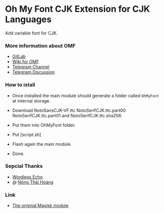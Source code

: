# Oh My Font CJK Extension for CJK Languages
Add variable font for CJK.

### More information about OMF
- [GitLab](https://gitlab.com/nongthaihoang/oh_my_font)
- [Wiki for OMF](https://gitlab.com/nongthaihoang/oh_my_font/-/wikis/home)
- [Telegram Channel](https://t.me/ohmyfont_channel)
- [Telegram Discussion](https://t.me/ohmyfont)

### How to istall
- Once installed the main module should generate a folder called `OhMyFont` at internal storage.

- Download NotoSansCJK-VF.ttc NotoSerifCJK.ttc.part00 NotoSerifCJK.ttc.part01 and NotoSerifCJK.ttc.sha256.
- Put them into OhMyFont folder.
- Put [script.sh]
- Flash again the main module.
- Done.

### Sepcial Thanks
- [Wordless Echo](https://github.com/WordlessEcho)
- _@_ [Nông Thái Hoàng](https://t.me/nongthaihoang)

### Link
- [The original Magisk module](https://github.com/WordlessEcho/Noto-CJK-VF-Magisk)
